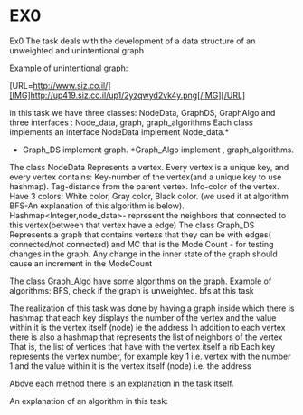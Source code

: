 # EX0

Ex0
The task deals with the development of a data structure of an unweighted and unintentional graph

Example of unintentional graph:
 
 [URL=http://www.siz.co.il/][IMG]http://up419.siz.co.il/up1/2yzqwyd2vk4y.png[/IMG][/URL]
 

in this task we have three classes: NodeData, GraphDS, GraphAlgo
and three interfaces  : Node_data, graph, graph_algorithms
Each class implements an interface
NodeData implement Node_data.*
* Graph_DS implement graph.
 *Graph_Algo  implement , graph_algorithms.

The class NodeData  Represents a vertex.
Every vertex is a unique key, and every vertex contains:
Key-number of the vertex(and a unique key to use hashmap).
Tag-distance from the parent vertex.
Info-color of the vertex. 
Have 3 colors: White color, Gray color, Black color.
(we used it at algorithm BFS-An explanation of this algorithm is below).
Hashmap<Integer,node_data>- represent the neighbors that connected to this vertex(between that vertex have a edge)
The class Graph_DS Represents a graph that contains vertexs that they can be with edges( connected/not connected) and MC that is  the Mode Count - for testing changes in the graph. Any change in the inner state of the graph should cause an increment in the ModeCount

The class Graph_Algo have some algorithms on the graph.
Example of algorithms:  BFS, check if the graph is unweighted.
bfs at this task


The realization of this task was done by having a graph inside which there is hashmap that each key displays the number of the vertex and the value within it is the vertex itself (node) ie the address
In addition to each vertex there is also a hashmap that represents the list of neighbors of the vertex 
 That is, the list of vertices that have with the vertex itself a rib
Each key represents the vertex number, for example key 1 i.e. vertex with the number 1 and the value within it is the vertex itself (node) i.e. the address

Above each method there is an explanation in the task itself. 






An explanation of an algorithm in this task:
 
 
